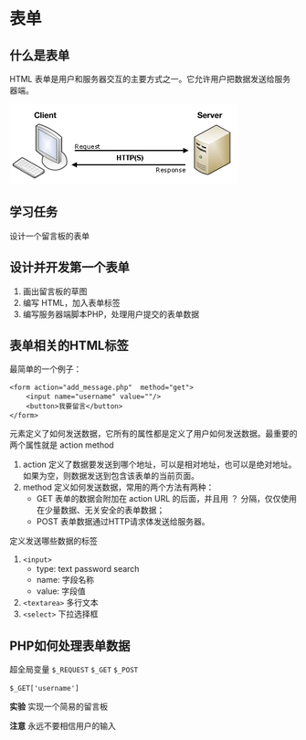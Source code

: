 # 表单

## 什么是表单
HTML 表单是用户和服务器交互的主要方式之一。它允许用户把数据发送给服务器端。

![enter image description here](https://github.com/hellojinjie/ClassPHP2018_0/blob/master/client-server.png?raw=true)

## 学习任务
设计一个留言板的表单

## 设计并开发第一个表单
1. 画出留言板的草图
2. 编写 HTML，加入表单标签
3. 编写服务器端脚本PHP，处理用户提交的表单数据

## 表单相关的HTML标签
最简单的一个例子：
```
<form action="add_message.php"  method="get">
	<input name="username" value=""/>
	<button>我要留言</button>
</form>
```
<form> 元素定义了如何发送数据，它所有的属性都是定义了用户如何发送数据。最重要的两个属性就是 action method

1. action 定义了数据要发送到哪个地址，可以是相对地址，也可以是绝对地址。如果为空，则数据发送到包含该表单的当前页面。
2. method 定义如何发送数据，常用的两个方法有两种：
    - GET 表单的数据会附加在 action URL 的后面，并且用 ？ 分隔，仅仅使用在少量数据、无关安全的表单数据；
    - POST 表单数据通过HTTP请求体发送给服务器。

定义发送哪些数据的标签

1. `<input>` 
     - type: text password  search
     - name: 字段名称
     - value: 字段值
2. `<textarea>` 多行文本
3. `<select>` 下拉选择框

## PHP如何处理表单数据
超全局变量  `$_REQUEST` `$_GET` `$_POST`

`$_GET['username']`

**实验** 实现一个简易的留言板

**注意** 永远不要相信用户的输入
<!--stackedit_data:
eyJoaXN0b3J5IjpbLTE2NjE3OTgxMzVdfQ==
-->